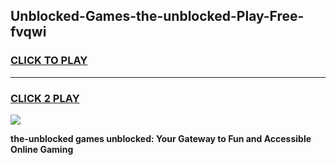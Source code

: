 
## Unblocked-Games-the-unblocked-Play-Free-fvqwi
<h3>
<a href="https://premium76.site?title=the-unblocked&ref=18A1">CLICK TO PLAY</a></h3>
<hr>

<h3>
<a href="https://premium76.site?title=the-unblocked&ref=18A1">CLICK 2 PLAY</a>
  
</h3>

<a href="https://premium76.site?title=the-unblocked&ref=18A1"><img src="https://clearcache.store/games.png"></a>


**the-unblocked games unblocked: Your Gateway to Fun and Accessible Online Gaming**
